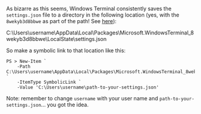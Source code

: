 As bizarre as this seems, Windows Terminal consistently saves the `settings.json` file to a directory in the following location (yes, with the `8wekyb3d8bbwe` as part of the path! See [here](https://stackoverflow.com/q/63101571/1814970)):

C:\Users\username\AppData\Local\Packages\Microsoft.WindowsTerminal_8wekyb3d8bbwe\LocalState\settings.json

So make a symbolic link to that location like this:

```
PS > New-Item `
	-Path C:\Users\username\AppData\Local\Packages\Microsoft.WindowsTerminal_8wekyb3d8bbwe\LocalState\settings.json `
	-ItemType SymbolicLink `
	-Value 'C:\Users\username\path-to-your-settings.json'

```

Note: remember to change `username` with your user name and `path-to-your-settings.json`... you got the idea.